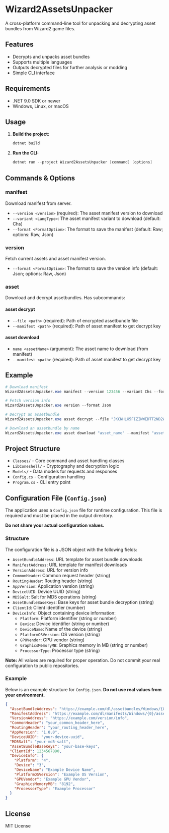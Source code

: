 # Wizard2AssetsUnpacker

A cross-platform command-line tool for unpacking and decrypting asset bundles from Wizard2 game files.

## Features

- Decrypts and unpacks asset bundles
- Supports multiple languages
- Outputs decrypted files for further analysis or modding
- Simple CLI interface

## Requirements

- .NET 9.0 SDK or newer
- Windows, Linux, or macOS

## Usage

1. **Build the project:**

   ```powershell
   dotnet build
   ```

2. **Run the CLI:**

   ```powershell
   dotnet run --project Wizard2AssetsUnpacker [command] [options]
   ```

## Commands & Options

### manifest

Download manifest from server.

- `--version <version>` (required): The asset manifest version to download
- `--variant <LangType>`: The asset manifest variant to download (default: Chs)
- `--format <FormatOption>`: The format to save the manifest (default: Raw; options: Raw, Json)

### version

Fetch current assets and asset manifest version.

- `--format <FormatOption>`: The format to save the version info (default: Json; options: Raw, Json)

### asset

Download and decrypt assetbundles. Has subcommands:

#### asset decrypt

- `--file <path>` (required): Path of encrypted assetbundle file
- `--manifest <path>` (required): Path of asset manifest to get decrypt key

#### asset download

- `name <assetName>` (argument): The asset name to download (from manifest)
- `--manifest <path>` (required): Path of asset manifest to get decrypt key

## Example

```powershell
# Download manifest
Wizard2AssetsUnpacker.exe manifest --version 123456 --variant Chs --format Json

# Fetch version info
Wizard2AssetsUnpacker.exe version --format Json

# Decrypt an assetbundle
Wizard2AssetsUnpacker.exe asset decrypt --file "JKCNHLX5FIZINWEDTT2ND2WU4Y" --manifest "assetbundle.Chs.manifest"

# Download an assetbundle by name
Wizard2AssetsUnpacker.exe asset download "asset_name" --manifest "assetbundle.Chs.manifest"
```

## Project Structure

- `Classes/` - Core command and asset handling classes
- `LibConeshell/` - Cryptography and decryption logic
- `Models/` - Data models for requests and responses
- `Config.cs` - Configuration handling
- `Program.cs` - CLI entry point

## Configuration File (`Config.json`)

The application uses a `Config.json` file for runtime configuration. This file is required and must be placed in the output directory.

**Do not share your actual configuration values.**

### Structure

The configuration file is a JSON object with the following fields:

- `AssetBundleAddress`: URL template for asset bundle downloads
- `ManifestAddress`: URL template for manifest downloads
- `VersionAddress`: URL for version info
- `CommonHeader`: Common request header (string)
- `RoutingHeader`: Routing header (string)
- `AppVersion`: Application version (string)
- `DeviceUUID`: Device UUID (string)
- `MD5Salt`: Salt for MD5 operations (string)
- `AssetBundleBaseKeys`: Base keys for asset bundle decryption (string)
- `ClientId`: Client identifier (number)
- `DeviceInfo`: Object containing device information:
  - `Platform`: Platform identifier (string or number)
  - `Device`: Device identifier (string or number)
  - `DeviceName`: Name of the device (string)
  - `PlatformOSVersion`: OS version (string)
  - `GPUVendor`: GPU vendor (string)
  - `GraphicsMemoryMB`: Graphics memory in MB (string or number)
  - `ProcessorType`: Processor type (string)

**Note:** All values are required for proper operation. Do not commit your real configuration to public repositories.

### Example

Below is an example structure for `Config.json`. **Do not use real values from your environment.**

```json
{
  "AssetBundleAddress": "https://example.com/dl/assetbundles/Windows/{0}/{1}",
  "ManifestAddress": "https://example.com/dl/manifests/Windows/{0}/assetbundle.{1}.manifest",
  "VersionAddress": "https://example.com/version/info",
  "CommonHeader": "your_common_header_here",
  "RoutingHeader": "your_routing_header_here",
  "AppVersion": "1.0.0",
  "DeviceUUID": "your-device-uuid",
  "MD5Salt": "your-md5-salt",
  "AssetBundleBaseKeys": "your-base-keys",
  "ClientId": 1234567890,
  "DeviceInfo": {
    "Platform": "4",
    "Device": "3",
    "DeviceName": "Example Device Name",
    "PlatformOSVersion": "Example OS Version",
    "GPUVendor": "Example GPU Vendor",
    "GraphicsMemoryMB": "8192",
    "ProcessorType": "Example Processor"
  }
}
```

## License

MIT License
